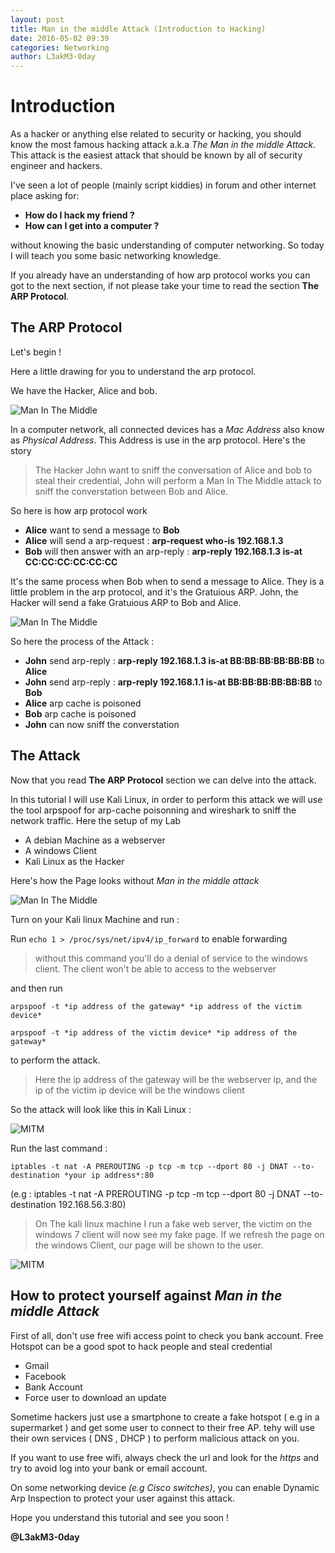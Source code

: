 ```yaml
--- 
layout: post 
title: Man in the middle Attack (Introduction to Hacking)
date: 2016-05-02 09:39
categories: Networking
author: L3akM3-0day
--- 
```


# Introduction
As a hacker or anything else related to security or hacking, you should know the most famous hacking attack a.k.a *The Man in the middle Attack*. 
This attack is the easiest attack that should be known by all of security engineer and hackers.

I've seen a lot of people (mainly script kiddies) in forum and other internet place asking for:
- **How do I hack my friend ?** 
- **How can I get into a computer ?**

without knowing the basic understanding of computer networking. So today I will teach you some basic networking knowledge.

If you already have an understanding of how arp protocol works you can got to the next section, if not please take your time to read the section **The ARP Protocol**.

## The ARP Protocol

Let's begin ! 

Here a little drawing for you to understand the arp protocol.

We have the Hacker, Alice and bob.

![Man In The Middle](http://i.imgur.com/TpDL57z.png)

In a computer network, all connected devices has a _Mac Address_ also know as _Physical Address_. This Address is use in the arp protocol. 
Here's the story
> The Hacker John want to sniff the conversation of Alice and bob to steal their credential, John will perform a Man In The Middle attack to sniff the converstation between Bob and Alice.


So here is how arp protocol work

- **Alice** want to send a message to **Bob**
- **Alice** will send a arp-request : **arp-request who-is 192.168.1.3**
- **Bob** will then answer with an arp-reply : **arp-reply 192.168.1.3 is-at CC:CC:CC:CC:CC:CC**

It's the same process when Bob when to send a message to Alice.
They is a little problem in the arp protocol, and it's the Gratuious ARP. John, the Hacker will send a fake Gratuious ARP to Bob and Alice.

![Man In The Middle](http://i.imgur.com/r1sBhxY.png)

So here the process of the Attack :

- **John** send arp-reply : **arp-reply 192.168.1.3 is-at BB:BB:BB:BB:BB:BB** to **Alice**
- **John** send arp-reply : **arp-reply 192.168.1.1 is-at BB:BB:BB:BB:BB:BB** to **Bob**
- **Alice** arp cache is poisoned 
- **Bob** arp cache is poisoned 
- **John** can now sniff the converstation 





## The Attack
Now that you read **The ARP Protocol** section we can delve into the attack.

In this tutorial I will use Kali Linux, in order to perform this attack we will use the tool arpspoof for arp-cache poisonning and wireshark to sniff the network traffic.
Here the setup of my Lab 
- A debian Machine as a webserver
- A windows Client
- Kali Linux as the Hacker

Here's how the Page looks without *Man in the middle attack*

![Man In The Middle](http://i.imgur.com/npk2H7x.png)


Turn on your Kali linux Machine and run :

Run `echo 1 > /proc/sys/net/ipv4/ip_forward` to enable forwarding 

> without this command you'll do a denial of service to the windows client. The client won't be able to access to the webserver

and then run 

`arpspoof -t *ip address of the gateway* *ip address of the victim device*`

`arpspoof -t *ip address of the victim device* *ip address of the gateway* `

to perform the attack.

> Here the ip address of the gateway will be the webserver ip, and the ip of the victim ip device will be the windows client

So the attack will look like this in Kali Linux :

![MITM](http://i.imgur.com/itJ30gw.jpg)

Run the last command : 

`iptables -t nat -A PREROUTING -p tcp -m tcp --dport 80 -j DNAT --to-destination *your ip address*:80`

(e.g : iptables -t nat -A PREROUTING -p tcp -m tcp --dport 80 -j DNAT --to-destination 192.168.56.3:80)

> On The kali linux machine I run a fake web server, the victim on the windows 7 client will now see my fake page. If we refresh the page on the windows Client, our page will be shown to the user.

![MITM](http://i.imgur.com/hth12FJ.png)

## How to protect yourself against _Man in the middle Attack_
First of all, don't use free wifi access point to check you bank account. Free Hotspot can be a good spot to hack people and steal credential
- Gmail
- Facebook
- Bank Account
- Force user to download an update

Sometime hackers just use a smartphone to create a fake hotspot ( e.g in a supermarket ) and get some user to connect to their free AP. 
tehy will use their own services ( DNS , DHCP ) to perform malicious attack on you.

If you want to use free wifi, always check the url and look for the *https* and try to avoid log into your bank or email account.

On some networking device *(e.g Cisco switches)*, you can enable Dynamic Arp Inspection to protect your user against this attack.

Hope you understand this tutorial and see you soon ! 

**@L3akM3-0day**

